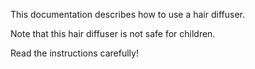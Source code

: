 This documentation describes how to use a hair diffuser.

Note that this hair diffuser is not safe for children.

Read the instructions carefully!

